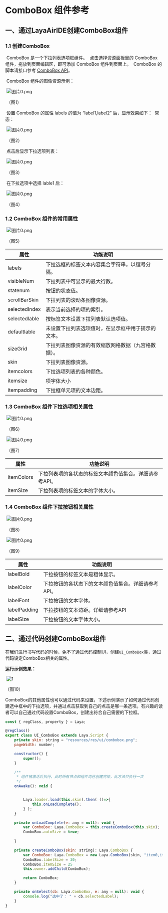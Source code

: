 # ComboBox 组件参考



## 一、通过LayaAirIDE创建ComboBox组件
### 1.1 创建ComboBox

​        ComboBox 是一个下拉列表选项框组件。
​        点击选择资源面板里的 ComboBox 组件，拖放到页面编辑区，即可添加 ComboBox 组件到页面上。
​        ComboBox 的脚本请接口参考  [ComboBox API](https://layaair2.ldc2.layabox.com/api2/Chinese/index.html?version=2.9.0beta&type=2D&category=UI&class=laya.ui.ComboBox)。

​        ComboBox 组件的图像资源示例：

​        ![图片0.png](img/1.png)

​    （图1）

​        设置 ComboBox 的属性 labels 的值为 “label1,label2” 后，显示效果如下：
​        常态：

​        ![图片0.png](img/2.png)

​    （图2）

​        点击后显示下拉选项列表：

​        ![图片0.png](img/3.png)

​    （图3）

​        在下拉选项中选择 lable1 后：

​        ![图片0.png](img/4.png)

​    （图4）



### 1.2 ComboBox 组件的常用属性

​       ![图片0.png](img/5.png)

​    （图5）

 

| **属性**      | **功能说明**                                       |
| ------------- | -------------------------------------------------- |
| labels        | 下拉选框的标签文本内容集合字符串，以逗号分隔。     |
| visibleNum    | 下拉列表中可显示的最大行数。                       |
| statenum      | 按钮的状态值。                                     |
| scrollBarSkin | 下拉列表的滚动条图像资源。                         |
| selectedIndex | 表示当前选择的项的索引。                           |
| selectedlable | 按标签文本设置下拉列表默认选项值。                 |
| defaultlable  | 未设置下拉列表选项值时，在显示框中用于提示的文本。 |
| sizeGrid      | 下拉列表图像资源的有效缩放网格数据（九宫格数据）。 |
| skin          | 下拉列表图像资源。                                 |
| itemcolors    | 下拉选项列表的各种颜色。                           |
| itemsize      | 项字体大小                                         |
| itempadding   | 下拉框单元项的文本边距。                           |

 

### 1.3 ComboBox 组件下拉选项相关属性
​        ![图片0.png](img/6.png)

​    （图6）

​        ![图片0.png](img/7.png)

​    （图7）

| **属性**     | **功能说明**                      |
| ---------- | ----------------------------- |
| itemColors | 下拉列表项的各状态的标签文本颜色值集合。详细请参考API。 |
| itemSize   | 下拉列表项的标签文本的字体大小。              |

### 1.4 ComboBox 组件下拉按钮相关属性

​        ![图片0.png](img/8.png)

​    （图8）

​        ![图片0.png](img/9.png)

​    （图9）

 

| **属性**       | **功能说明**                    |
| ------------ | --------------------------- |
| labelBold    | 下拉按钮的标签文本是粗体显示。             |
| labelColor   | 下拉按钮的各状态下的文本颜色值集合。详细请参考API。 |
| labelFont    | 下拉按钮的文本字体。                  |
| labelPadding | 下拉按钮的文本边距。详细请参考API          |
| labelSize    | 下拉按钮的文本字体大小。                |

 

## 二、通过代码创建ComboBox组件 

在我们进行书写代码的时候，免不了通过代码控制UI，创建`UI_ComboBox`类，通过代码设定ComboBox相关的属性。

**运行示例效果：**

​	![1](gif/1.gif)

（图10）

ComboBox的其他属性也可以通过代码来设置，下述示例演示了如何通过代码创建选中框中的下拉选项，并通过点击获取到自己的点击是哪一条选项。有兴趣的读者可以自己通过代码设置ComboBox，创建出符合自己需要的下拉框。

```javascript
const { regClass, property } = Laya;

@regClass()
export class UI_ComboBox extends Laya.Script {
	private skin: string = "resources/res/ui/combobox.png";
	pageWidth: number;

    constructor() {
        super();
    }

    /**
     * 组件被激活后执行，此时所有节点和组件均已创建完毕，此方法只执行一次
     */
    onAwake(): void {


		Laya.loader.load(this.skin).then( ()=>{
            this.onLoadComplete();
        } );
	}

	private onLoadComplete(e: any = null): void {
		var ComboBox: Laya.ComboBox = this.createComboBox(this.skin);
		ComboBox.autoSize = true;
		
	}

	private createComboBox(skin: string): Laya.ComboBox {
		var ComboBox: Laya.ComboBox = new Laya.ComboBox(skin, "item0,item1,item2,item3,item4,item5");
		ComboBox.labelSize = 30;
		ComboBox.itemSize = 25
		this.owner.addChild(ComboBox);

		return ComboBox;
	}

	private onSelect(cb: Laya.ComboBox, e: any = null): void {
		console.log("选中了： " + cb.selectedLabel);
	}
}
```

